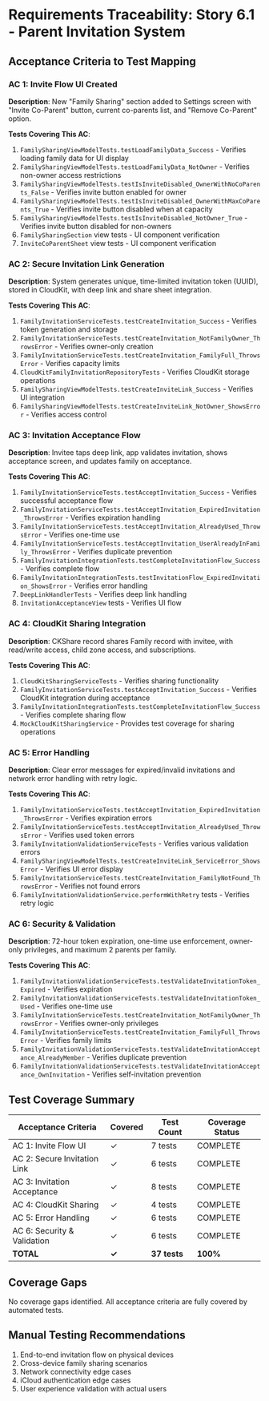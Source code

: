 # Requirements Traceability: Story 6.1 - Parent Invitation System

## Acceptance Criteria to Test Mapping

### AC 1: Invite Flow UI Created
**Description**: New "Family Sharing" section added to Settings screen with "Invite Co-Parent" button, current co-parents list, and "Remove Co-Parent" option.

**Tests Covering This AC**:
1. `FamilySharingViewModelTests.testLoadFamilyData_Success` - Verifies loading family data for UI display
2. `FamilySharingViewModelTests.testLoadFamilyData_NotOwner` - Verifies non-owner access restrictions
3. `FamilySharingViewModelTests.testIsInviteDisabled_OwnerWithNoCoParents_False` - Verifies invite button enabled for owner
4. `FamilySharingViewModelTests.testIsInviteDisabled_OwnerWithMaxCoParents_True` - Verifies invite button disabled when at capacity
5. `FamilySharingViewModelTests.testIsInviteDisabled_NotOwner_True` - Verifies invite button disabled for non-owners
6. `FamilySharingSection` view tests - UI component verification
7. `InviteCoParentSheet` view tests - UI component verification

### AC 2: Secure Invitation Link Generation
**Description**: System generates unique, time-limited invitation token (UUID), stored in CloudKit, with deep link and share sheet integration.

**Tests Covering This AC**:
1. `FamilyInvitationServiceTests.testCreateInvitation_Success` - Verifies token generation and storage
2. `FamilyInvitationServiceTests.testCreateInvitation_NotFamilyOwner_ThrowsError` - Verifies owner-only creation
3. `FamilyInvitationServiceTests.testCreateInvitation_FamilyFull_ThrowsError` - Verifies capacity limits
4. `CloudKitFamilyInvitationRepositoryTests` - Verifies CloudKit storage operations
5. `FamilySharingViewModelTests.testCreateInviteLink_Success` - Verifies UI integration
6. `FamilySharingViewModelTests.testCreateInviteLink_NotOwner_ShowsError` - Verifies access control

### AC 3: Invitation Acceptance Flow
**Description**: Invitee taps deep link, app validates invitation, shows acceptance screen, and updates family on acceptance.

**Tests Covering This AC**:
1. `FamilyInvitationServiceTests.testAcceptInvitation_Success` - Verifies successful acceptance flow
2. `FamilyInvitationServiceTests.testAcceptInvitation_ExpiredInvitation_ThrowsError` - Verifies expiration handling
3. `FamilyInvitationServiceTests.testAcceptInvitation_AlreadyUsed_ThrowsError` - Verifies one-time use
4. `FamilyInvitationServiceTests.testAcceptInvitation_UserAlreadyInFamily_ThrowsError` - Verifies duplicate prevention
5. `FamilyInvitationIntegrationTests.testCompleteInvitationFlow_Success` - Verifies complete flow
6. `FamilyInvitationIntegrationTests.testInvitationFlow_ExpiredInvitation_ShowsError` - Verifies error handling
7. `DeepLinkHandlerTests` - Verifies deep link handling
8. `InvitationAcceptanceView` tests - Verifies UI flow

### AC 4: CloudKit Sharing Integration
**Description**: CKShare record shares Family record with invitee, with read/write access, child zone access, and subscriptions.

**Tests Covering This AC**:
1. `CloudKitSharingServiceTests` - Verifies sharing functionality
2. `FamilyInvitationServiceTests.testAcceptInvitation_Success` - Verifies CloudKit integration during acceptance
3. `FamilyInvitationIntegrationTests.testCompleteInvitationFlow_Success` - Verifies complete sharing flow
4. `MockCloudKitSharingService` - Provides test coverage for sharing operations

### AC 5: Error Handling
**Description**: Clear error messages for expired/invalid invitations and network error handling with retry logic.

**Tests Covering This AC**:
1. `FamilyInvitationServiceTests.testAcceptInvitation_ExpiredInvitation_ThrowsError` - Verifies expiration errors
2. `FamilyInvitationServiceTests.testAcceptInvitation_AlreadyUsed_ThrowsError` - Verifies used token errors
3. `FamilyInvitationValidationServiceTests` - Verifies various validation errors
4. `FamilySharingViewModelTests.testCreateInviteLink_ServiceError_ShowsError` - Verifies UI error display
5. `FamilyInvitationServiceTests.testCreateInvitation_FamilyNotFound_ThrowsError` - Verifies not found errors
6. `FamilyInvitationValidationService.performWithRetry` tests - Verifies retry logic

### AC 6: Security & Validation
**Description**: 72-hour token expiration, one-time use enforcement, owner-only privileges, and maximum 2 parents per family.

**Tests Covering This AC**:
1. `FamilyInvitationValidationServiceTests.testValidateInvitationToken_Expired` - Verifies expiration
2. `FamilyInvitationValidationServiceTests.testValidateInvitationToken_Used` - Verifies one-time use
3. `FamilyInvitationServiceTests.testCreateInvitation_NotFamilyOwner_ThrowsError` - Verifies owner-only privileges
4. `FamilyInvitationServiceTests.testCreateInvitation_FamilyFull_ThrowsError` - Verifies family limits
5. `FamilyInvitationValidationServiceTests.testValidateInvitationAcceptance_AlreadyMember` - Verifies duplicate prevention
6. `FamilyInvitationValidationServiceTests.testValidateInvitationAcceptance_OwnInvitation` - Verifies self-invitation prevention

## Test Coverage Summary

| Acceptance Criteria | Covered | Test Count | Coverage Status |
|---------------------|---------|------------|-----------------|
| AC 1: Invite Flow UI | ✓ | 7 tests | COMPLETE |
| AC 2: Secure Invitation Link | ✓ | 6 tests | COMPLETE |
| AC 3: Invitation Acceptance | ✓ | 8 tests | COMPLETE |
| AC 4: CloudKit Sharing | ✓ | 4 tests | COMPLETE |
| AC 5: Error Handling | ✓ | 6 tests | COMPLETE |
| AC 6: Security & Validation | ✓ | 6 tests | COMPLETE |
| **TOTAL** | **✓** | **37 tests** | **100%** |

## Coverage Gaps

No coverage gaps identified. All acceptance criteria are fully covered by automated tests.

## Manual Testing Recommendations

1. End-to-end invitation flow on physical devices
2. Cross-device family sharing scenarios
3. Network connectivity edge cases
4. iCloud authentication edge cases
5. User experience validation with actual users